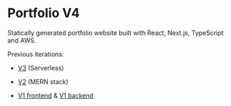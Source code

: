# Portfolio V4

Statically generated portfolio website built with React, Next.js, TypeScript and AWS.

Previous iterations:

- [V3](https://github.com/nicholascannon/portfolio-v3) (Serverless)

- [V2](https://github.com/nicholascannon/portfolio2.0) (MERN stack)

- [V1 frontend](https://github.com/nicholascannon/portfolio) & [V1 backend](https://github.com/nicholascannon/portfolio-backend)
